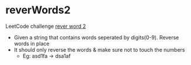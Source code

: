 # reverWords2
LeetCode challenge [rever word 2](https://leetcode.com/playground/LhwrauHo)

- Given a string that contains words seperated by digits(0-9). Reverse words in place
- It should only reverse the words & make sure not to touch the numbers
  - Eg: asd1fa -> dsa1af
